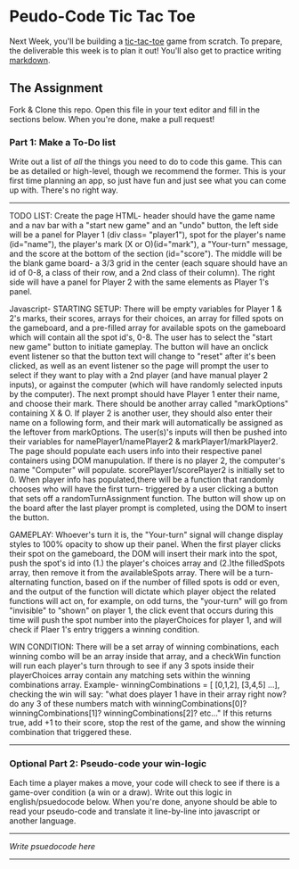 # Peudo-Code Tic Tac Toe

Next Week, you'll be building a [tic-tac-toe](https://en.wikipedia.org/wiki/Tic-tac-toe) game from scratch. To prepare, the deliverable this week is to plan it out! You'll also get to practice writing [markdown](https://guides.github.com/features/mastering-markdown/).

## The Assignment

Fork & Clone this repo. Open this file in your text editor and fill in the sections below. When you're done, make a pull request!

### Part 1: Make a To-Do list

Write out a list of *all* the things you need to do to code this game. This can be as detailed or high-level, though we recommend the former. This is your first time planning an app, so just have fun and just see what you can come up with. There's no right way.

---

TODO LIST:
Create the page HTML- header should have the game name and a nav bar with a "start new game" and an "undo" button, the left side will be a panel for Player 1 (div class= "player1"), spot for the player's name (id="name"), the player's mark (X or O)(id="mark"), a "Your-turn" message, and the score at the bottom of the section (id="score"). The middle will be the blank game board- a 3/3 grid in the center (each square should have an id of 0-8, a class of their row, and a 2nd class of their column). The right side will have a panel for Player 2 with the same elements as Player 1's panel.

Javascript- 
STARTING SETUP: There will be empty variables for Player 1 & 2's marks, their scores, arrays for their choices, an array for filled spots on the gameboard, and a pre-filled array for available spots on the gameboard which will contain all the spot id's, 0-8. The user has to select the "start new game" button to initiate gameplay. The button will have an onclick event listener so that the button text will change to "reset" after it's been clicked, as well as an event listener so the page will prompt the user to select if they want to play with a 2nd player (and have manual player 2 inputs), or against the computer (which will have randomly selected inputs by the computer). The next prompt should have Player 1 enter their name, and choose their mark. There should be another array called "markOptions" containing X & O. If player 2 is another user, they should also enter their name on a following form, and their mark will automatically be assigned as the leftover from markOptions. The user(s)'s inputs will then be pushed into their variables for namePlayer1/namePlayer2 & markPlayer1/markPlayer2. The page should populate each users info into their respective panel containers using DOM manupulation. If there is no player 2, the computer's name "Computer" will populate. scorePlayer1/scorePlayer2 is initially set to 0. When player info has populated,there will be a function that randomly chooses who will have the first turn- triggered by a user clicking a button that sets off a randomTurnAssignment function. The button will show up on the board after the last player prompt is completed, using the DOM to insert the button. 

GAMEPLAY: Whoever's turn it is, the "Your-turn" signal will change display styles to 100% opacity to show up their panel. When the first player clicks their spot on the gameboard, the DOM will insert their mark into the spot, push the spot's id into (1.) the player's choices array and (2.)the filledSpots array, then remove it from the availableSpots array. There will be a turn-alternating function, based on if the number of filled spots is odd or even, and the output of the function will dictate which player object the related functions will act on, for example, on odd turns, the "your-turn" will go from "invisible" to "shown" on player 1, the click event that occurs during this time will push the spot number into the playerChoices for player 1, and will check if Plaer 1's entry triggers a winning condition. 

WIN CONDITION: There will be a set array of winning combinations, each winning combo will be an array inside that array, and a checkWin function will run each player's turn through to see if any 3 spots inside their playerChoices array contain any matching sets within the winning combinations array.  Example- winningCombinations = [ [0,1,2], [3,4,5] ...], checking the win will say: "what does player 1 have in their array right now? do any 3 of these numbers match with winningCombinations[0]? winningCombinations[1]? winningCombinations[2]? etc..."
If this returns true, add +1 to their score, stop the rest of the game, and show the winning combination that triggered these.



---

### Optional Part 2: Pseudo-code your win-logic

Each time a player makes a move, your code will check to see if there is a game-over condition (a win or a draw). Write out this logic in english/psuedocode below. When you're done, anyone should be able to read your pseudo-code and translate it line-by-line into javascript or another language.

---

*Write psuedocode here*

---
